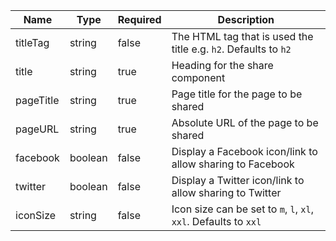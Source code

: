 | Name      | Type    | Required | Description                                                      |
| --------- | ------- | -------- | ---------------------------------------------------------------- |
| titleTag  | string  | false    | The HTML tag that is used the title e.g. `h2`. Defaults to `h2`  |
| title     | string  | true     | Heading for the share component                                  |
| pageTitle | string  | true     | Page title for the page to be shared                             |
| pageURL   | string  | true     | Absolute URL of the page to be shared                            |
| facebook  | boolean | false    | Display a Facebook icon/link to allow sharing to Facebook        |
| twitter   | boolean | false    | Display a Twitter icon/link to allow sharing to Twitter          |
| iconSize  | string  | false    | Icon size can be set to `m`, `l`, `xl`, `xxl`. Defaults to `xxl` |
